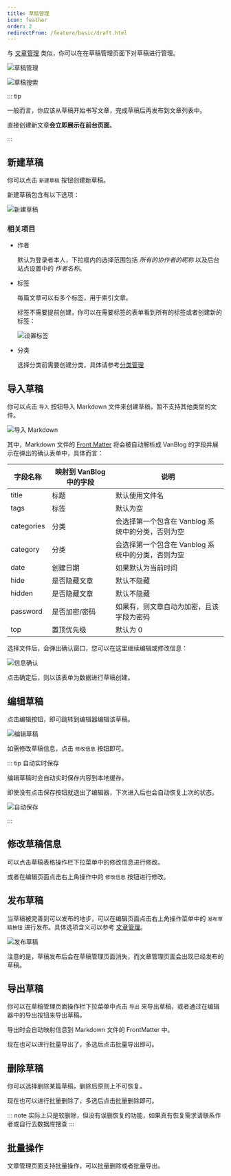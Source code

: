 ```yaml
---
title: 草稿管理
icon: feather
order: 2
redirectFrom: /feature/basic/draft.html
---
```


与 [文章管理](./article.md) 类似，你可以在在草稿管理页面下对草稿进行管理。

![草稿管理](https://pic.mereith.com/img/0f7f16346a52a69190fa11d08e92beb2.clipboard-2022-08-30.png)

![草稿搜索](https://pic.mereith.com/img/730ad49e1827f8972e582239122a62b4.clipboard-2022-08-16.png)

::: tip

一般而言，你应该从草稿开始书写文章，完成草稿后再发布到文章列表中。

直接创建新文章**会立即展示在前台页面**。

:::

## 新建草稿

你可以点击 `新建草稿` 按钮创建新草稿。

新建草稿包含有以下选项：

![新建草稿](https://www.mereith.com/static/img/4f96f5e2e1d7d289e85f69cabe2a8d35.clipboard-2022-09-06.png)

### 相关项目

- 作者

  默认为登录者本人，下拉框内的选择范围包括 _所有的协作者的昵称_ 以及后台站点设置中的 _作者名称_。

- 标签

  每篇文章可以有多个标签，用于索引文章。

  标签不需要提前创建，你可以在需要标签的表单看到所有的标签或者创建新的标签：

  ![设置标签](https://pic.mereith.com/img/f96db83327831a83b5eb7b010be0f431.clipboard-2022-08-15.png)

- 分类

  选择分类前需要创建分类，具体请参考[分类管理](./tag.md#分类管理)

## 导入草稿

你可以点击 `导入` 按钮导入 Markdown 文件来创建草稿，暂不支持其他类型的文件。

![导入 Markdown](https://pic.mereith.com/img/513d3fa66a42e3832682d623a0f0f664.clipboard-2022-08-29.png)

其中，Markdown 文件的 [Front Matter](https://hexo.bootcss.com/docs/front-matter.html) 将会被自动解析成 VanBlog 的字段并展示在弹出的确认表单中，具体而言：

| 字段名称   | 映射到 VanBlog 中的字段 | 说明                                              |
| ---------- | ----------------------- | ------------------------------------------------- |
| title      | 标题                    | 默认使用文件名                                    |
| tags       | 标签                    | 默认为空                                          |
| categories | 分类                    | 会选择第一个包含在 Vanblog 系统中的分类，否则为空 |
| category   | 分类                    | 会选择第一个包含在 Vanblog 系统中的分类，否则为空 |
| date       | 创建日期                | 如果默认为当前时间                                |
| hide       | 是否隐藏文章            | 默认不隐藏                                        |
| hidden     | 是否隐藏文章            | 默认不隐藏                                        |
| password   | 是否加密/密码           | 如果有，则文章自动为加密，且该字段为密码          |
| top        | 置顶优先级              | 默认为 0                                          |

选择文件后，会弹出确认窗口，您可以在这里继续编辑或修改信息：

![信息确认](https://pic.mereith.com/img/507093b889194a9726439c74474e90b0.clipboard-2022-08-29.png)

点击确定后，则以该表单为数据进行草稿创建。

## 编辑草稿

点击编辑按钮，即可跳转到编辑器编辑该草稿。

![编辑草稿](https://pic.mereith.com/img/577da489715c94c183247ba63887aac5.clipboard-2022-08-30.png)

如需修改草稿信息，点击 `修改信息` 按钮即可。

::: tip 自动实时保存

编辑草稿时会自动实时保存内容到本地缓存。

即使没有点击保存按钮就退出了编辑器，下次进入后也会自动恢复上次的状态。

![自动保存](https://pic.mereith.com/img/85fa1dc72226c92b7b176cc40690999d.clipboard-2022-08-31.png)

:::

## 修改草稿信息

可以点击草稿表格操作栏下拉菜单中的修改信息进行修改。

或者在编辑页面点击右上角操作中的 `修改信息` 按钮进行修改。

## 发布草稿

当草稿被完善到可以发布的地步，可以在编辑页面点击右上角操作菜单中的 `发布草稿按钮` 进行发布。具体选项含义可以参考 [文章管理](./article.md)。

![发布草稿](https://pic.mereith.com/img/4aadf867768d04fb906085532664c0df.clipboard-2023-02-27.png)

注意的是，草稿发布后会在草稿管理页面消失，而文章管理页面会出现已经发布的草稿。

## 导出草稿

你可以在草稿管理页面操作栏下拉菜单中点击 `导出` 来导出草稿，或者通过在编辑器中的导出按钮来导出草稿。

导出时会自动映射信息到 Markdown 文件的 FrontMatter 中。

现在也可以进行批量导出了，多选后点击批量导出即可。


## 删除草稿

你可以选择删除某篇草稿，删除后原则上不可恢复。

现在也可以进行批量删除了，多选后点击批量删除即可。

::: note 实际上只是软删除，但没有误删恢复的功能，如果真有恢复需求请联系作者或自行去数据库搜查
:::


## 批量操作

文章管理页面支持批量操作，可以批量删除或者批量导出。